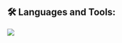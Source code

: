 
<div id="badges">

## 🛠️ Languages and Tools:
<p>
  <a href="https://skillicons.dev">
   <img src="https://skillicons.dev/icons?i=javascript,typescript,rust,go,python,haxe,haxeflixel,react,bun,nodejs,express,mongodb,mysql,postgresql,aws,tailwind,git,arch,debian,linux,docker,kubernetes,grafana,vim"/>
  </a>
</p>
</div>
